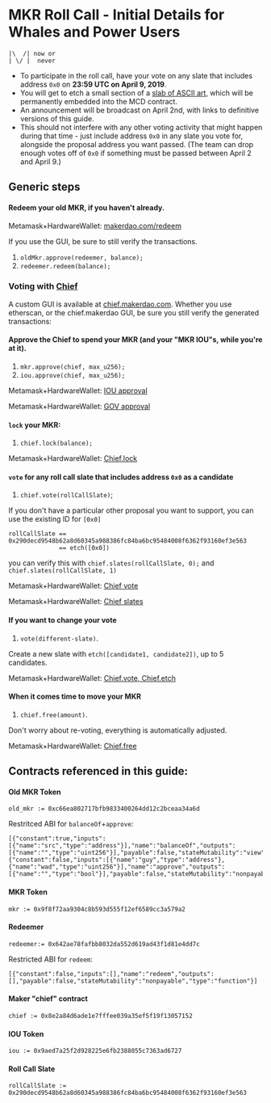 MKR Roll Call - Initial Details for Whales and Power Users
===

```
|\  /| now or
| \/ |  never
```

* To participate in the roll call, have your vote on any slate that includes address `0x0` on **23:59 UTC on April 9, 2019**.
* You will get to etch a small section of a [slab of ASCII art](https://makerdao.github.io/slab-of-art/), which will be permanently embedded into the MCD contract.
* An announcement will be broadcast on April 2nd, with links to definitive versions of this guide.
* This should not interfere with any other voting activity that might happen during that time - just include address `0x0` in any slate you vote for, alongside the proposal address you want passed. (The team can drop enough votes off of `0x0` if something must be passed between April 2 and April 9.)


## Generic steps

#### Redeem your old MKR, if you haven't already.

Metamask+HardwareWallet:  [makerdao.com/redeem](https://makerdao.com/redeem)

If you use the GUI, be sure to still verify the transactions.
1) `oldMkr.approve(redeemer, balance);`
2) `redeemer.redeem(balance);`

### Voting with [Chief](https://etherscan.io/address/0x8e2a84d6ade1e7fffee039a35ef5f19f13057152)

A custom GUI is available at [chief.makerdao.com](https://chief.makerdao.com). Whether you use etherscan, or the chief.makerdao GUI, be sure you still verify the generated transactions:

#### Approve the Chief to spend your MKR (and your "MKR IOU"s, while you're at it).
1) `mkr.approve(chief, max_u256);`
2) `iou.approve(chief, max_u256);`

Metamask+HardwareWallet:  [IOU approval](https://etherscan.io/address/0x9aed7a25f2d928225e6fb2388055c7363ad6727b#writeContract)

Metamask+HardwareWallet:  [GOV approval](https://etherscan.io/address/0x9f8f72aa9304c8b593d555f12ef6589cc3a579a2#writeContract)


#### `lock` your MKR:
1) `chief.lock(balance);`

Metamask+HardwareWallet:  [Chief.lock](https://etherscan.io/address/0x8e2a84d6ade1e7fffee039a35ef5f19f13057152#writeContract)

#### `vote` for any roll call slate that includes address `0x0` as a candidate
1) `chief.vote(rollCallSlate)`;

If you don't have a particular other proposal you want to support, you can use the existing ID for `[0x0]`
```
rollCallSlate == 0x290decd9548b62a8d60345a988386fc84ba6bc95484008f6362f93160ef3e563
              == etch([0x0])
```

you can verify this with `chief.slates(rollCallSlate, 0);` and `chief.slates(rollCallSlate, 1)`

Metamask+HardwareWallet:  [Chief vote](https://etherscan.io/address/0x8e2a84d6ade1e7fffee039a35ef5f19f13057152#writeContract)

Metamask+HardwareWallet:  [Chief slates](https://etherscan.io/address/0x8e2a84d6ade1e7fffee039a35ef5f19f13057152#readContract)

#### If you want to change your vote
1) `vote(different-slate)`.

Create a new slate with `etch([candidate1, candidate2])`, up to 5 candidates.

Metamask+HardwareWallet:  [Chief.vote, Chief.etch](https://etherscan.io/address/0x8e2a84d6ade1e7fffee039a35ef5f19f13057152#writeContract)

#### When it comes time to move your MKR
1) `chief.free(amount)`.

Don't worry about re-voting, everything is automatically adjusted.

Metamask+HardwareWallet:  [Chief.free](https://etherscan.io/address/0x8e2a84d6ade1e7fffee039a35ef5f19f13057152#writeContract)

## Contracts referenced in this guide:

#### Old MKR Token

`old_mkr := 0xc66ea802717bfb9833400264dd12c2bceaa34a6d`

Restritced ABI for `balanceOf`+`approve`:
```
[{"constant":true,"inputs":[{"name":"src","type":"address"}],"name":"balanceOf","outputs":[{"name":"","type":"uint256"}],"payable":false,"stateMutability":"view","type":"function"},{"constant":false,"inputs":[{"name":"guy","type":"address"},{"name":"wad","type":"uint256"}],"name":"approve","outputs":[{"name":"","type":"bool"}],"payable":false,"stateMutability":"nonpayable","type":"function"}]
```

#### MKR Token

`mkr := 0x9f8f72aa9304c8b593d555f12ef6589cc3a579a2`

#### Redeemer

`redeemer:= 0x642ae78fafbb8032da552d619ad43f1d81e4dd7c`

Restricted ABI for `redeem`:
```
[{"constant":false,"inputs":[],"name":"redeem","outputs":[],"payable":false,"stateMutability":"nonpayable","type":"function"}]
```

#### Maker "chief" contract

`chief := 0x8e2a84d6ade1e7fffee039a35ef5f19f13057152`

#### IOU Token

`iou := 0x9aed7a25f2d928225e6fb2388055c7363ad6727`

#### Roll Call Slate

`rollCallSlate := 0x290decd9548b62a8d60345a988386fc84ba6bc95484008f6362f93160ef3e563`


